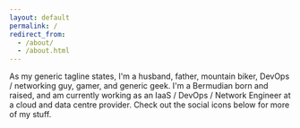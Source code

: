 ```yaml
---
layout: default
permalink: /
redirect_from: 
  - /about/
  - /about.html
---
```


As my generic tagline states, I'm a husband, father, mountain biker, DevOps /
networking guy, gamer, and generic geek.  I'm a Bermudian born and raised, and
am currently working as an IaaS / DevOps / Network Engineer at a cloud and data
centre provider.  Check out the social icons below for more of my stuff.
